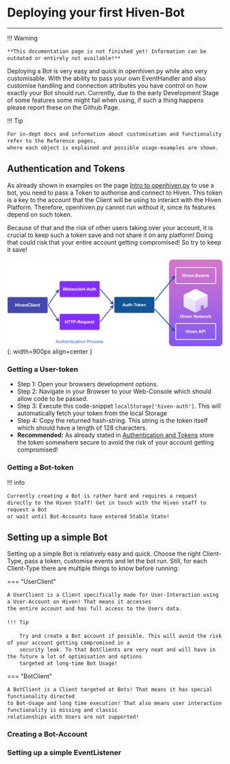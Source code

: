 # Deploying your first Hiven-Bot

---

!!! Warning

    **This documentation page is not finished yet! Information can be outdated or entirely not available!**


Deploying a Bot is very easy and quick in openhiven.py while also very customisable.
With the ability to pass your own EventHandler and also customise handling and connection attributes you have
control on how exactly your Bot should run. Currently, due to the early Development Stage of some features
some might fail when using, if such a thing happens please report these on the Github Page.

!!! Tip

    For in-dept docs and information about customisation and functionality refer to the Reference pages, 
    where each object is explained and possible usage-examples are shown.


## Authentication and Tokens

As already shown in examples on the page [Intro to openhiven.py](./intro.html) to use a bot, you need to pass
a Token to authorise and connect to Hiven. This token is a key to the account that the Client will be
using to interact with the Hiven Platform. Therefore, openhiven.py cannot run without it, since its
features depend on such token.

Because of that and the risk of other users taking over your account, it is
crucial to keep such a token save and not share it on any platform! Doing that could risk that your entire
account getting compromised! So try to keep it save!

![openhiven.py Authentication](../assets/images/openhivenpy_auth-dark.png){: width=900px align=center }

### Getting a User-token
* Step 1: Open your browsers development options.
* Step 2: Navigate in your Browser to your Web-Console which should allow code to be passed.
* Step 3: Execute this code-snippet `localStorage['hiven-auth']`. This will automatically fetch your token from the local Storage
* Step 4: Copy the returned hash-string. This string is the token itself which should have a length of 128 characters.
* **Recommended:** As already stated in [Authentication and Tokens](#authentication-and-tokens) store the token somewhere
  secure to avoid the risk of your account getting compromised!

### Getting a Bot-token

!!! info

    Currently creating a Bot is rather hard and requires a request directly to the Hiven Staff! Get in touch with the Hiven staff to request a Bot 
    or wait until Bot-Accounts have entered Stable State!

## Setting up a simple Bot

Setting up a simple Bot is relatively easy and quick. Choose the right Client-Type, pass a token, customise events and
let the bot run. Still, for each Client-Type there are multiple things to know before running:

=== "UserClient"

    A UserClient is a Client specifically made for User-Interaction using a User-Account on Hiven! That means it accesses
    the entire account and has full access to the Users data. 

    !!! Tip

        Try and create a Bot account if possible. This will avoid the risk of your account getting compromised in a
        security leak. To that BotClients are very neat and will have in the future a lot of optimisation and options
        targeted at long-time Bot Usage!

=== "BotClient"

    A BotClient is a Client targeted at Bots! That means it has special functionality directed
    to Bot-Usage and long time execution! That also means user interaction functionality is missing and classic
    relationships with Users are not supported!

### Creating a Bot-Account

### Setting up a simple EventListener
